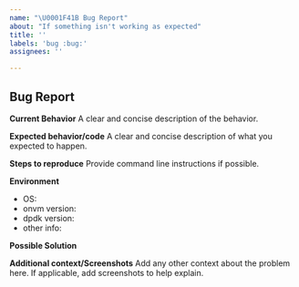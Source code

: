 ```yaml
---
name: "\U0001F41B Bug Report"
about: "If something isn't working as expected"
title: ''
labels: 'bug :bug:'
assignees: ''

---
```


## Bug Report

**Current Behavior**
A clear and concise description of the behavior.  

**Expected behavior/code**
A clear and concise description of what you expected to happen.  

**Steps to reproduce**
Provide command line instructions if possible.

**Environment**
<!--- Optional: give us some details about the setup -->
- OS:  
- onvm version:  
- dpdk version:  
- other info:  

**Possible Solution**
<!--- Only if you have suggestions on a fix for the bug -->

**Additional context/Screenshots**
Add any other context about the problem here. If applicable, add screenshots to help explain.

